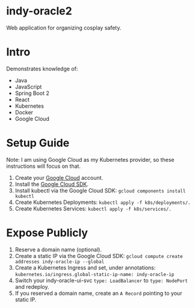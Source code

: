 
# indy-oracle2
Web application for organizing cosplay safety.

# Intro
Demonstrates knowledge of:
- Java
- JavaScript
- Spring Boot 2
- React
- Kubernetes
- Docker
- Google Cloud

# Setup Guide
Note: I am using Google Cloud as my Kubernetes provider, so these instructions will focus on that.

1. Create your [Google Cloud](https://cloud.google.com/) account.
2. Install the [Google Cloud SDK](https://cloud.google.com/sdk/docs/quickstart-windows).
3. Install kubectl via the Google Cloud SDK: `gcloud components install kubectl`
4. Create Kubernetes Deployments: `kubectl apply -f k8s/deployments/.`
5. Create Kubernetes Services: `kubectl apply -f k8s/services/.`

# Expose Publicly
1. Reserve a domain name (optional).
2. Create a static IP via the Google Cloud SDK: `gcloud compute create addresses indy-oracle-ip --global`
3. Create a Kubernetes Ingress and set, under annotations: `kubernetes.io/ingress.global-static-ip-name: indy-oracle-ip`
4. Switch your indy-oracle-ui-svc `type: LoadBalancer` to `type: NodePort` and redeploy.
5. If you reserved a domain name, create an `A Record` pointing to your static IP.
